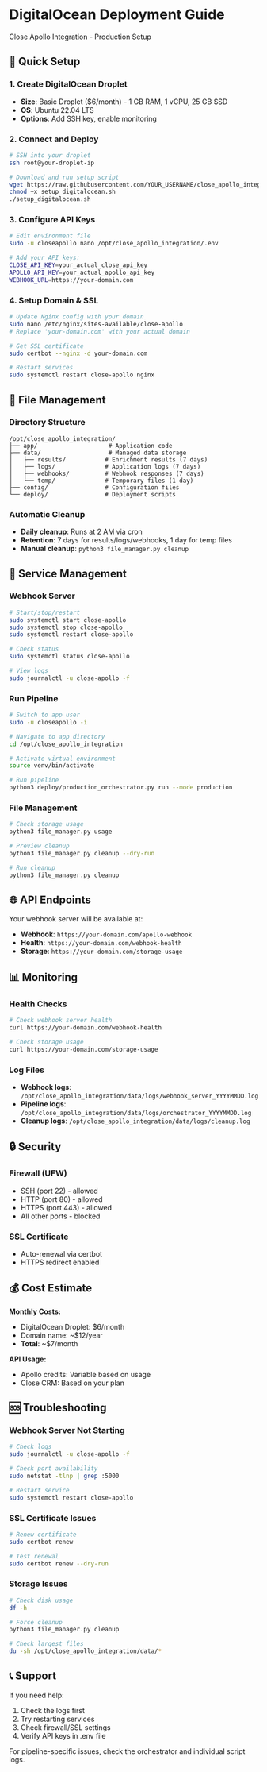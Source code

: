 # DigitalOcean Deployment Guide
Close Apollo Integration - Production Setup

## 🚀 Quick Setup

### 1. Create DigitalOcean Droplet
- **Size**: Basic Droplet ($6/month) - 1 GB RAM, 1 vCPU, 25 GB SSD
- **OS**: Ubuntu 22.04 LTS
- **Options**: Add SSH key, enable monitoring

### 2. Connect and Deploy
```bash
# SSH into your droplet
ssh root@your-droplet-ip

# Download and run setup script
wget https://raw.githubusercontent.com/YOUR_USERNAME/close_apollo_integration/main/deploy/setup_digitalocean.sh
chmod +x setup_digitalocean.sh
./setup_digitalocean.sh
```

### 3. Configure API Keys
```bash
# Edit environment file
sudo -u closeapollo nano /opt/close_apollo_integration/.env

# Add your API keys:
CLOSE_API_KEY=your_actual_close_api_key
APOLLO_API_KEY=your_actual_apollo_api_key
WEBHOOK_URL=https://your-domain.com
```

### 4. Setup Domain & SSL
```bash
# Update Nginx config with your domain
sudo nano /etc/nginx/sites-available/close-apollo
# Replace 'your-domain.com' with your actual domain

# Get SSL certificate
sudo certbot --nginx -d your-domain.com

# Restart services
sudo systemctl restart close-apollo nginx
```

## 📂 File Management

### Directory Structure
```
/opt/close_apollo_integration/
├── app/                    # Application code
├── data/                   # Managed data storage
│   ├── results/           # Enrichment results (7 days)
│   ├── logs/              # Application logs (7 days)
│   ├── webhooks/          # Webhook responses (7 days)
│   └── temp/              # Temporary files (1 day)
├── config/                # Configuration files
└── deploy/                # Deployment scripts
```

### Automatic Cleanup
- **Daily cleanup**: Runs at 2 AM via cron
- **Retention**: 7 days for results/logs/webhooks, 1 day for temp files
- **Manual cleanup**: `python3 file_manager.py cleanup`

## 🔧 Service Management

### Webhook Server
```bash
# Start/stop/restart
sudo systemctl start close-apollo
sudo systemctl stop close-apollo  
sudo systemctl restart close-apollo

# Check status
sudo systemctl status close-apollo

# View logs
sudo journalctl -u close-apollo -f
```

### Run Pipeline
```bash
# Switch to app user
sudo -u closeapollo -i

# Navigate to app directory
cd /opt/close_apollo_integration

# Activate virtual environment
source venv/bin/activate

# Run pipeline
python3 deploy/production_orchestrator.py run --mode production
```

### File Management
```bash
# Check storage usage
python3 file_manager.py usage

# Preview cleanup
python3 file_manager.py cleanup --dry-run

# Run cleanup
python3 file_manager.py cleanup
```

## 🌐 API Endpoints

Your webhook server will be available at:
- **Webhook**: `https://your-domain.com/apollo-webhook`
- **Health**: `https://your-domain.com/webhook-health`
- **Storage**: `https://your-domain.com/storage-usage`

## 📊 Monitoring

### Health Checks
```bash
# Check webhook server health
curl https://your-domain.com/webhook-health

# Check storage usage
curl https://your-domain.com/storage-usage
```

### Log Files
- **Webhook logs**: `/opt/close_apollo_integration/data/logs/webhook_server_YYYYMMDD.log`
- **Pipeline logs**: `/opt/close_apollo_integration/data/logs/orchestrator_YYYYMMDD.log`
- **Cleanup logs**: `/opt/close_apollo_integration/data/logs/cleanup.log`

## 🔒 Security

### Firewall (UFW)
- SSH (port 22) - allowed
- HTTP (port 80) - allowed  
- HTTPS (port 443) - allowed
- All other ports - blocked

### SSL Certificate
- Auto-renewal via certbot
- HTTPS redirect enabled

## 💰 Cost Estimate

**Monthly Costs:**
- DigitalOcean Droplet: $6/month
- Domain name: ~$12/year
- **Total**: ~$7/month

**API Usage:**
- Apollo credits: Variable based on usage
- Close CRM: Based on your plan

## 🆘 Troubleshooting

### Webhook Server Not Starting
```bash
# Check logs
sudo journalctl -u close-apollo -f

# Check port availability
sudo netstat -tlnp | grep :5000

# Restart service
sudo systemctl restart close-apollo
```

### SSL Certificate Issues
```bash
# Renew certificate
sudo certbot renew

# Test renewal
sudo certbot renew --dry-run
```

### Storage Issues
```bash
# Check disk usage
df -h

# Force cleanup
python3 file_manager.py cleanup

# Check largest files
du -sh /opt/close_apollo_integration/data/*
```

## 📞 Support

If you need help:
1. Check the logs first
2. Try restarting services
3. Check firewall/SSL settings
4. Verify API keys in .env file

For pipeline-specific issues, check the orchestrator and individual script logs.
